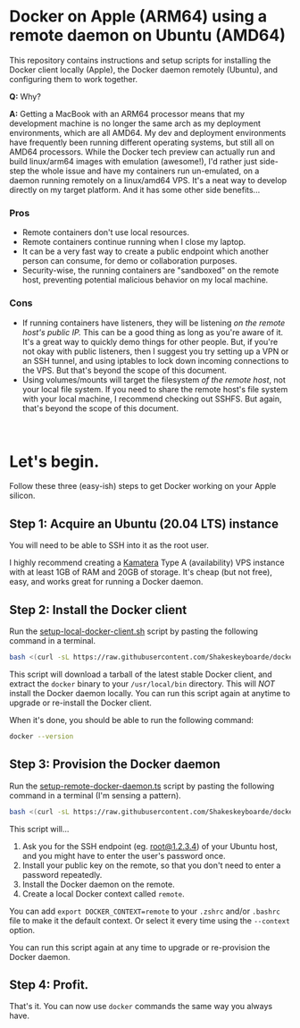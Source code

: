 # Docker on Apple (ARM64) using a remote daemon on Ubuntu (AMD64)

This repository contains instructions and setup scripts for installing the Docker client locally (Apple), the Docker daemon remotely (Ubuntu), and configuring them to work together.

**Q:** Why?

**A:** Getting a MacBook with an ARM64 processor means that my development machine is no longer the same arch as my deployment environments, which are all AMD64. My dev and deployment environments have frequently been running different operating systems, but still all on AMD64 processors. While the Docker tech preview can actually run and build linux/arm64 images with emulation (awesome!), I'd rather just side-step the whole issue and have my containers run un-emulated, on a daemon running remotely on a linux/amd64 VPS. It's a neat way to develop directly on my target platform. And it has some other side benefits...

### Pros

- Remote containers don't use local resources.
- Remote containers continue running when I close my laptop.
- It can be a very fast way to create a public endpoint which another person can consume, for demo or collaboration purposes.
- Security-wise, the running containers are "sandboxed" on the remote host, preventing potential malicious behavior on my local machine.

### Cons

- If running containers have listeners, they will be listening _on the remote host's public IP._ This can be a good thing as long as you're aware of it. It's a great way to quickly demo things for other people. But, if you're not okay with public listeners, then I suggest you try setting up a VPN or an SSH tunnel, and using iptables to lock down incoming connections to the VPS. But that's beyond the scope of this document.
- Using volumes/mounts will target the filesystem _of the remote host_, not your local file system. If you need to share the remote host's file system with your local machine, I recommend checking out SSHFS. But again, that's beyond the scope of this document.

&nbsp;

# Let's begin.

Follow these three (easy-ish) steps to get Docker working on your Apple silicon.

## Step 1: Acquire an Ubuntu (20.04 LTS) instance

You will need to be able to SSH into it as the root user.

I highly recommend creating a [Kamatera](https://kamatera.com) Type A (availability) VPS instance with at least 1GB of RAM and 20GB of storage. It's cheap (but not free), easy, and works great for running a Docker daemon.

## Step 2: Install the Docker client

Run the [setup-local-docker-client.sh](setup-local-docker-client.sh) script by pasting the following command in a terminal.

```bash
bash <(curl -sL https://raw.githubusercontent.com/Shakeskeyboarde/docker-remote-daemon/main/setup-local-docker-client.sh)
```

This script will download a tarball of the latest stable Docker client, and extract the `docker` binary to your `/usr/local/bin` directory. This will _NOT_ install the Docker daemon locally. You can run this script again at anytime to upgrade or re-install the Docker client.

When it's done, you should be able to run the following command:

```bash
docker --version
```

## Step 3: Provision the Docker daemon

Run the [setup-remote-docker-daemon.ts](setup-remote-docker-daemon.sh) script by pasting the following command in a terminal (I'm sensing a pattern).

```bash
bash <(curl -sL https://raw.githubusercontent.com/Shakeskeyboarde/docker-remote-daemon/main/setup-remote-docker-daemon.sh)
```

This script will...

1. Ask you for the SSH endpoint (eg. root@1.2.3.4) of your Ubuntu host, and you might have to enter the user's password once.
2. Install your public key on the remote, so that you don't need to enter a password repeatedly.
3. Install the Docker daemon on the remote.
4. Create a local Docker context called `remote`.

You can add `export DOCKER_CONTEXT=remote` to your `.zshrc` and/or `.bashrc` file to make it the default context. Or select it every time using the `--context` option.

You can run this script again at any time to upgrade or re-provision the Docker daemon.

## Step 4: Profit.

That's it. You can now use `docker` commands the same way you always have.
